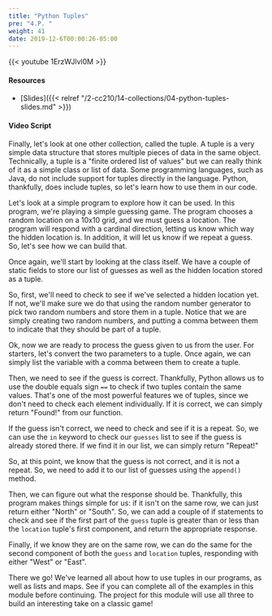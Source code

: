 ```yaml
---
title: "Python Tuples"
pre: "4.P. "
weight: 41
date: 2019-12-6T00:00:26-05:00
---
```


{{< youtube 1ErzWJlvl0M >}}

#### Resources

* [Slides]({{< relref "/2-cc210/14-collections/04-python-tuples-slides.md" >}})

#### Video Script

Finally, let's look at one other collection, called the tuple. A tuple is a very simple data structure that stores multiple pieces of data in the same object. Technically, a tuple is a "finite ordered list of values" but we can really think of it as a simple class or list of data. Some programming languages, such as Java, do not include support for tuples directly in the language. Python, thankfully, does include tuples, so let's learn how to use them in our code.

Let's look at a simple program to explore how it can be used. In this program, we're playing a simple guessing game. The program chooses a random location on a 10x10 grid, and we must guess a location. The program will respond with a cardinal direction, letting us know which way the hidden location is. In addition, it will let us know if we repeat a guess. So, let's see how we can build that.

Once again, we'll start by looking at the class itself. We have a couple of static fields to store our list of guesses as well as the hidden location stored as a tuple.

So, first, we'll need to check to see if we've selected a hidden location yet. If not, we'll make sure we do that using the random number generator to pick two random numbers and store them in a tuple. Notice that we are simply creating two random numbers, and putting a comma between them to indicate that they should be part of a tuple.

Ok, now we are ready to process the guess given to us from the user. For starters, let's convert the two parameters to a tuple. Once again, we can simply list the variable with a comma between them to create a tuple.

Then, we need to see if the guess is correct. Thankfully, Python allows us to use the double equals sign `==` to check if two tuples contain the same values. That's one of the most powerful features we of tuples, since we don't need to check each element individually. If it is correct, we can simply return "Found!" from our function.

If the guess isn't correct, we need to check and see if it is a repeat. So, we can use the `in` keyword to check our `guesses` list to see if the guess is already stored there. If we find it in our list, we can simply return "Repeat!"

So, at this point, we know that the guess is not correct, and it is not a repeat. So, we need to add it to our list of guesses using the `append()` method.

Then, we can figure out what the response should be. Thankfully, this program makes things simple for us: if it isn't on the same row, we can just return either "North" or "South". So, we can add a couple of if statements to check and see if the first part of the `guess` tuple is greater than or less than the `location` tuple's first component, and return the appropriate response.

Finally, if we know they are on the same row, we can do the same for the second component of both the `guess` and `location` tuples, responding with either "West" or "East".

There we go! We've learned all about how to use tuples in our programs, as well as lists and maps. See if you can complete all of the examples in this module before continuing. The project for this module will use all three to build an interesting take on a classic game!
